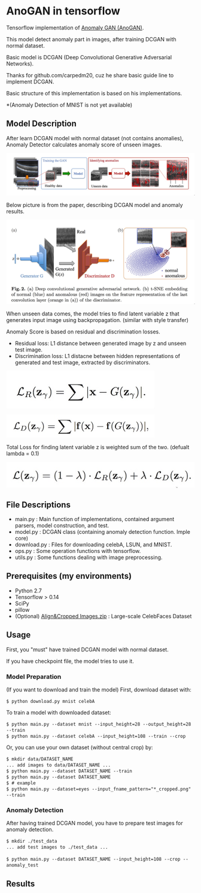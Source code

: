 # AnoGAN in tensorflow

Tensorflow implementation of [Anomaly GAN (AnoGAN)](https://arxiv.org/abs/1703.05921).

This model detect anomaly part in images, after training DCGAN with normal dataset.

Basic model is DCGAN (Deep Convolutional Generative Adversarial Networks).

Thanks for github.com/carpedm20, cuz he share basic guide line to implement DCGAN.

Basic structure of this implementation is based on his implementations.

*(Anomaly Detection of MNIST is not yet available)

## Model Description
After learn DCGAN model with normal dataset (not contains anomalies), Anomaly Detector calculates anomaly score of unseen images.


![Model Structure](./assets/model_structure.jpeg)

Below picture is from the paper, describing DCGAN model and anomaly results.


![result](./assets/gan.jpeg)

When unseen data comes, the model tries to find latent variable z that generates input image using backpropagation. (similar with style transfer)

Anomaly Score is based on residual and discrimination losses.
- Residual loss: L1 distance between generated image by z and unseen test image.
- Discrimination loss: L1 distacne between hidden representations of generated and test image, extracted by discriminators.

![Res_Loss](./assets/res_loss.jpeg)


![Discrimination Loss](./assets/dis_loss.jpeg)

Total Loss for finding latent variable z is weighted sum of the two. (defualt lambda = 0.1)


![Total Loss](./assets/t_loss.jpeg)

## File Descriptions
- main.py : Main function of implementations, contained argument parsers, model construction, and test.
- model.py : DCGAN class (containing anomaly detection function. Imple core)
- download.py : Files for downloading celebA, LSUN, and MNIST. 
- ops.py : Some operation functions with tensorflow.
- utils.py : Some functions dealing with image preprocessing.


## Prerequisites (my environments)

- Python 2.7
- Tensorflow > 0.14
- SciPy
- pillow
- (Optional) [Align&Cropped Images.zip](http://mmlab.ie.cuhk.edu.hk/projects/CelebA.html) : Large-scale CelebFaces Dataset


## Usage

First, you "must" have trained DCGAN model with normal dataset.

If you have checkpoint file, the model tries to use it.

### Model Preparation 
(If you want to download and train the model)
First, download dataset with:

    $ python download.py mnist celebA

To train a model with downloaded dataset:

    $ python main.py --dataset mnist --input_height=28 --output_height=28 --train
    $ python main.py --dataset celebA --input_height=108 --train --crop

Or, you can use your own dataset (without central crop) by:

    $ mkdir data/DATASET_NAME
    ... add images to data/DATASET_NAME ...
    $ python main.py --dataset DATASET_NAME --train
    $ python main.py --dataset DATASET_NAME
    $ # example
    $ python main.py --dataset=eyes --input_fname_pattern="*_cropped.png" --train

### Anomaly Detection
After having trained DCGAN model, you have to prepare test images for anomaly detection.

    $ mkdir ./test_data
    ... add test images to ./test_data ...
    
    $ python main.py --dataset DATASET_NAME --input_height=108 --crop --anomaly_test

## Results

